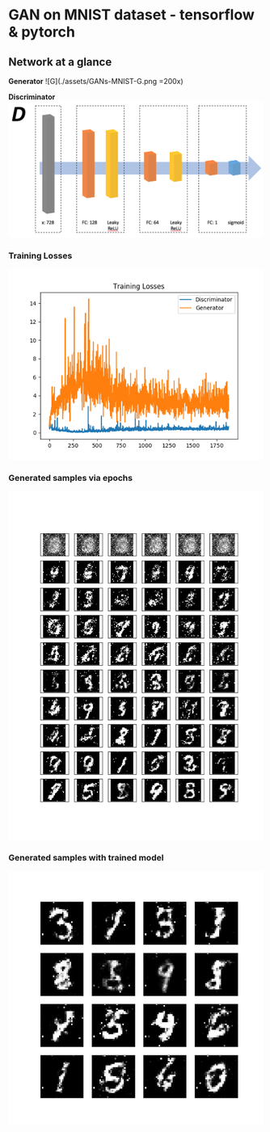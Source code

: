 # GAN on MNIST dataset - tensorflow & pytorch

## Network at a glance
**Generator**
![G](./assets/GANs-MNIST-G.png =200x)

**Discriminator**
![D](./assets/GANs-MNIST-D.png)

### Training Losses

![training-losses](./assets/training_loss_pytorch.png)

### Generated samples via epochs

![by-epochs](./assets/generated_samples_via_epochs_pytorch.png)

### Generated samples with trained model

![by-epochs](./assets/last_generated_samples_pytorch.png)
